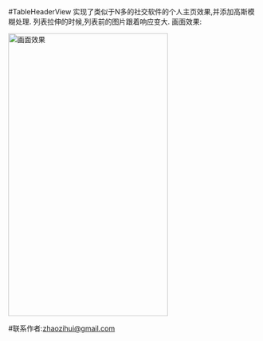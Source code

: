 #TableHeaderView
实现了类似于N多的社交软件的个人主页效果,并添加高斯模糊处理.
列表拉伸的时候,列表前的图片跟着响应变大.
画面效果:

<img src="https://raw.githubusercontent.com/zhaozihui/tableviewheader/master/PPCamara_20151118110308.gif" width="320" height="568" alt="画面效果"/>


#联系作者:zhaozihui@gmail.com